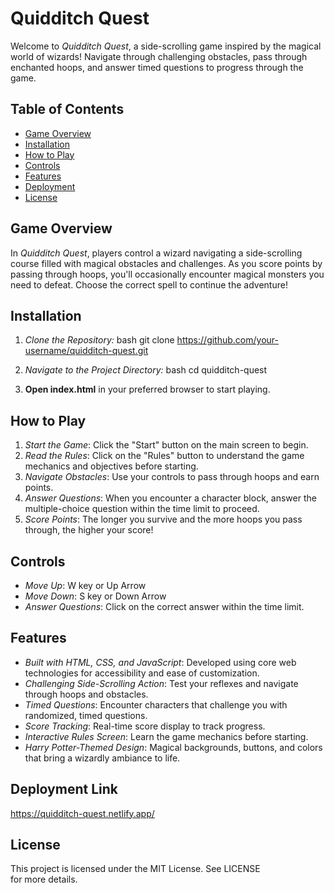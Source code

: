 # Quidditch Quest

Welcome to *Quidditch Quest*, a side-scrolling game inspired by the magical world of wizards! Navigate through challenging obstacles, pass through enchanted hoops, and answer timed questions to progress through the game.

## Table of Contents
- [Game Overview](#game-overview)
- [Installation](#installation)
- [How to Play](#how-to-play)
- [Controls](#controls)
- [Features](#features)
- [Deployment](#deployment-link)
- [License](#license)

## Game Overview
In *Quidditch Quest*, players control a wizard navigating a side-scrolling course filled with magical obstacles and challenges. As you score points by passing through hoops, you'll occasionally encounter magical monsters you need to defeat. Choose the correct spell to continue the adventure!

## Installation
1. *Clone the Repository:*
   bash
   git clone https://github.com/your-username/quidditch-quest.git
   
2. *Navigate to the Project Directory:*
   bash
   cd quidditch-quest
   
3. **Open index.html** in your preferred browser to start playing.

## How to Play
1. *Start the Game*: Click the "Start" button on the main screen to begin.
2. *Read the Rules*: Click on the "Rules" button to understand the game mechanics and objectives before starting.
3. *Navigate Obstacles*: Use your controls to pass through hoops and earn points.
4. *Answer Questions*: When you encounter a character block, answer the multiple-choice question within the time limit to proceed.
5. *Score Points*: The longer you survive and the more hoops you pass through, the higher your score!

## Controls
- *Move Up*: W key or Up Arrow
- *Move Down*: S key or Down Arrow
- *Answer Questions*: Click on the correct answer within the time limit.

## Features
- *Built with HTML, CSS, and JavaScript*: Developed using core web technologies for accessibility and ease of customization.
- *Challenging Side-Scrolling Action*: Test your reflexes and navigate through hoops and obstacles.
- *Timed Questions*: Encounter characters that challenge you with randomized, timed questions.
- *Score Tracking*: Real-time score display to track progress.
- *Interactive Rules Screen*: Learn the game mechanics before starting.
- *Harry Potter-Themed Design*: Magical backgrounds, buttons, and colors that bring a wizardly ambiance to life.

## Deployment Link
https://quidditch-quest.netlify.app/


## License
This project is licensed under the MIT License. See LICENSE for more details.
